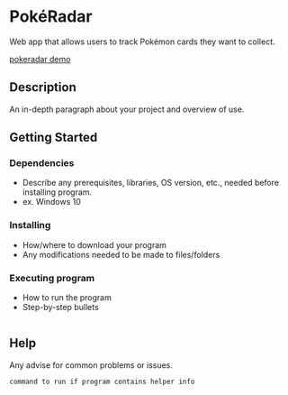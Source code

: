 # PokéRadar

Web app that allows users to track Pokémon cards they want to collect.

[pokeradar demo](https://user-images.githubusercontent.com/57423395/176061546-bb021cb5-8d97-4c0a-92ce-f97284d6ba83.gif)

## Description

An in-depth paragraph about your project and overview of use.

## Getting Started

### Dependencies

* Describe any prerequisites, libraries, OS version, etc., needed before installing program.
* ex. Windows 10

### Installing

* How/where to download your program
* Any modifications needed to be made to files/folders

### Executing program

* How to run the program
* Step-by-step bullets
```

```

## Help

Any advise for common problems or issues.
```
command to run if program contains helper info
```

